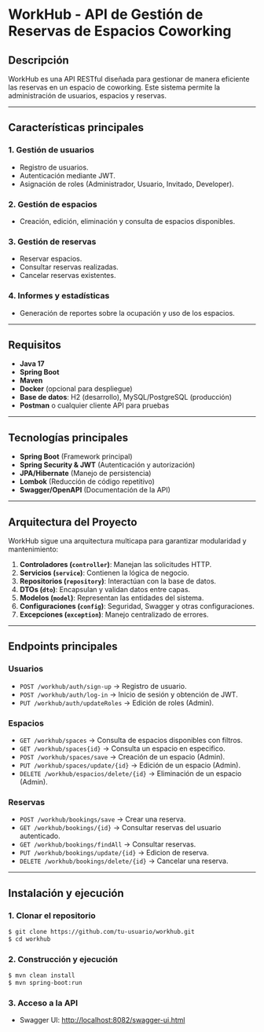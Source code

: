 # WorkHub - API de Gestión de Reservas de Espacios Coworking

## Descripción
WorkHub es una API RESTful diseñada para gestionar de manera eficiente las reservas en un espacio de coworking. Este sistema permite la administración de usuarios, espacios y reservas.

---

## Características principales

### 1. **Gestión de usuarios**
- Registro de usuarios.
- Autenticación mediante JWT.
- Asignación de roles (Administrador, Usuario, Invitado, Developer).

### 2. **Gestión de espacios**
- Creación, edición, eliminación y consulta de espacios disponibles.

### 3. **Gestión de reservas**
- Reservar espacios.
- Consultar reservas realizadas.
- Cancelar reservas existentes.

### 4. **Informes y estadísticas**
- Generación de reportes sobre la ocupación y uso de los espacios.

---

## Requisitos

- **Java 17**
- **Spring Boot**
- **Maven**
- **Docker** (opcional para despliegue)
- **Base de datos**: H2 (desarrollo), MySQL/PostgreSQL (producción)
- **Postman** o cualquier cliente API para pruebas

---

## Tecnologías principales

- **Spring Boot** (Framework principal)
- **Spring Security & JWT** (Autenticación y autorización)
- **JPA/Hibernate** (Manejo de persistencia)
- **Lombok** (Reducción de código repetitivo)
- **Swagger/OpenAPI** (Documentación de la API)

---

## Arquitectura del Proyecto

WorkHub sigue una arquitectura multicapa para garantizar modularidad y mantenimiento:

1. **Controladores (`controller`)**: Manejan las solicitudes HTTP.
2. **Servicios (`service`)**: Contienen la lógica de negocio.
3. **Repositorios (`repository`)**: Interactúan con la base de datos.
4. **DTOs (`dto`)**: Encapsulan y validan datos entre capas.
5. **Modelos (`model`)**: Representan las entidades del sistema.
6. **Configuraciones (`config`)**: Seguridad, Swagger y otras configuraciones.
7. **Excepciones (`exception`)**: Manejo centralizado de errores.

---

## Endpoints principales

### **Usuarios**
- `POST /workhub/auth/sign-up` → Registro de usuario.
- `POST /workhub/auth/log-in` → Inicio de sesión y obtención de JWT.
- `PUT /workhub/auth/updateRoles` → Edición de roles (Admin).

### **Espacios**
- `GET /workhub/spaces` → Consulta de espacios disponibles con filtros.
- `GET /workhub/spaces{id}` → Consulta un espacio en especifico.
- `POST /workhub/spaces/save` → Creación de un espacio (Admin).
- `PUT /workhub/spaces/update/{id}` → Edición de un espacio (Admin).
- `DELETE /workhub/espacios/delete/{id}` → Eliminación de un espacio (Admin).

### **Reservas**
- `POST /workhub/bookings/save` → Crear una reserva.
- `GET /workhub/bookings/{id}` → Consultar reservas del usuario autenticado.
- `GET /workhub/bookings/findAll` → Consultar reservas.
- `PUT /workhub/bookings/update/{id}` → Edicion de reserva.
- `DELETE /workhub/bookings/delete/{id}` → Cancelar una reserva.

---

## Instalación y ejecución

### **1. Clonar el repositorio**
```bash
$ git clone https://github.com/tu-usuario/workhub.git
$ cd workhub
```

### **2. Construcción y ejecución**
```bash
$ mvn clean install
$ mvn spring-boot:run
```

### **3. Acceso a la API**
- Swagger UI: [http://localhost:8082/swagger-ui.html](http://localhost:8082/swagger-ui.html)




